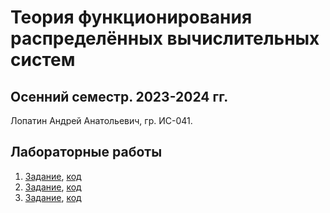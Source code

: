 # Теория функционирования распределённых вычислительных систем

## Осенний семестр. 2023-2024 гг.

Лопатин Андрей Анатольевич, гр. ИС-041.

## Лабораторные работы

1. [Задание](./docs/dcsft-lab1.pdf), [код](./lab1/)
2. [Задание](./docs/dcsft-lab2.pdf), [код](./lab2/)
3. [Задание](./docs/dcsft-lab3.pdf), [код](./lab3/)
